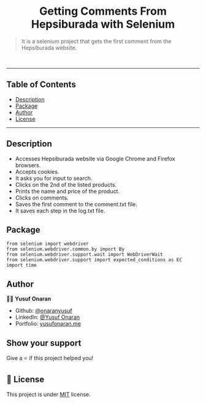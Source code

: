 <h1 align="center">Getting Comments From Hepsiburada with Selenium</h1>

> It is a selenium project that gets the first comment from the Hepsiburada website.
<br>

---

## Table of Contents

- [Description](#description)
- [Package](#package)
- [Author](#author)
- [License](#-license)

---

## Description
- Accesses Hepsiburada website via Google Chrome and Firefox browsers.
- Accepts cookies.
- It asks you for input to search.
- Clicks on the 2nd of the listed products.
- Prints the name and price of the product.
- Clicks on comments.
- Saves the first comment to the comment.txt file.
- It saves each step in the log.txt file.

## Package
```
from selenium import webdriver
from selenium.webdriver.common.by import By
from selenium.webdriver.support.wait import WebDriverWait
from selenium.webdriver.support import expected_conditions as EC
import time
```


## Author

👦🏻 **Yusuf Onaran**

* Github: [@onaranyusuf](https://github.com/onaranyusuf)
* LinkedIn: [@Yusuf Onaran](https://www.linkedin.com/in/yusufonaran/)
* Portfolio: [yusufonaran.me](https://www.yusufonaran.me)

## Show your support

Give a ⭐️ if this project helped you!

## 📝 License

This project is under [MIT](https://github.com/onaranyusuf/Hepsiburada-Seleium/blob/main/LICENSE) license.

